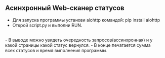 ## Асинхронный Web-сканер статусов

- Для запуска программы установи aiohttp командой: pip install aiohttp
- Открой script.py и выполни RUN.
<br>
- В выводе можно увидеть очередность запросов(ассинхронная) и у какой страницы какой статус вернулся.
- В конце печатается сумма всех статусов и время выполнения программы.
